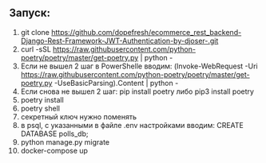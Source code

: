 ## Запуск:
1. git clone https://github.com/dopefresh/ecommerce_rest_backend-Django-Rest-Framework-JWT-Authentication-by-djoser-.git
2. curl -sSL https://raw.githubusercontent.com/python-poetry/poetry/master/get-poetry.py | python -
2. Если не вышел 2 шаг в PowerShellе вводим: (Invoke-WebRequest -Uri https://raw.githubusercontent.com/python-poetry/poetry/master/get-poetry.py -UseBasicParsing).Content | python -
2. Если снова не вышел 2 шаг: pip install poetry либо pip3 install poetry
3. poetry install
4. poetry shell
5. секретный ключ нужно поменять
6. в psql, с указанными в файле .env настройками вводим: CREATE DATABASE polls_db;
7. python manage.py migrate
8. docker-compose up
